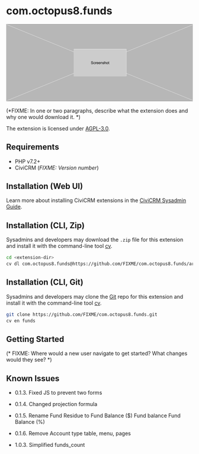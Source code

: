 # com.octopus8.funds

![Screenshot](/images/screenshot.png)

(*FIXME: In one or two paragraphs, describe what the extension does and why one would download it. *)

The extension is licensed under [AGPL-3.0](LICENSE.txt).

## Requirements

* PHP v7.2+
* CiviCRM (*FIXME: Version number*)

## Installation (Web UI)

Learn more about installing CiviCRM extensions in the [CiviCRM Sysadmin Guide](https://docs.civicrm.org/sysadmin/en/latest/customize/extensions/).

## Installation (CLI, Zip)

Sysadmins and developers may download the `.zip` file for this extension and
install it with the command-line tool [cv](https://github.com/civicrm/cv).

```bash
cd <extension-dir>
cv dl com.octopus8.funds@https://github.com/FIXME/com.octopus8.funds/archive/master.zip
```

## Installation (CLI, Git)

Sysadmins and developers may clone the [Git](https://en.wikipedia.org/wiki/Git) repo for this extension and
install it with the command-line tool [cv](https://github.com/civicrm/cv).

```bash
git clone https://github.com/FIXME/com.octopus8.funds.git
cv en funds
```

## Getting Started

(* FIXME: Where would a new user navigate to get started? What changes would they see? *)

## Known Issues

- 0.1.3. Fixed JS to prevent two forms

- 0.1.4. Changed projection formula

- 0.1.5. Rename Fund Residue to Fund Balance ($) Fund balance Fund Balance (%)

- 0.1.6. Remove Account type table, menu, pages

- 1.0.3. Simplified funds_count
